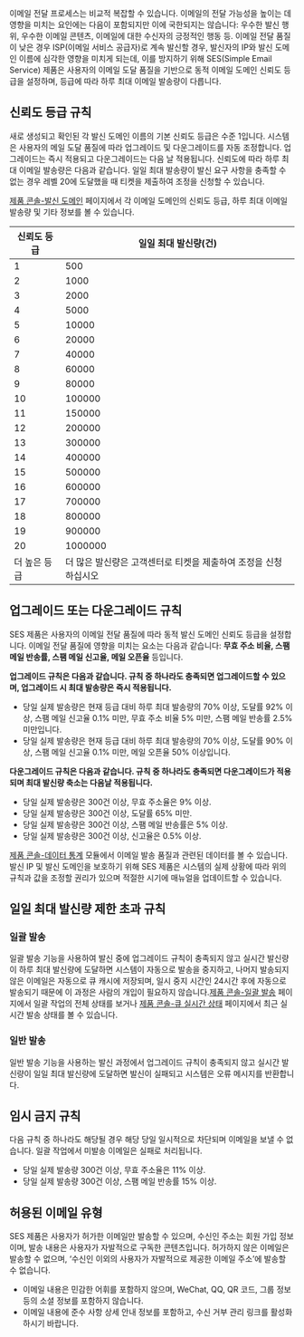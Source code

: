 이메일 전달 프로세스는 비교적 복잡할 수 있습니다. 이메일의 전달 가능성을 높이는 데 영향을 미치는 요인에는 다음이 포함되지만 이에 국한되지는 않습니다: 우수한 발신 행위, 우수한 이메일 콘텐츠, 이메일에 대한 수신자의 긍정적인 행동 등.
이메일 전달 품질이 낮은 경우 ISP(이메일 서비스 공급자)로 계속 발신할 경우, 발신자의 IP와 발신 도메인 이름에 심각한 영향을 미치게 되는데, 이를 방지하기 위해 SES(Simple Email Service) 제품은 사용자의 이메일 도달 품질을 기반으로 동적 이메일 도메인 신뢰도 등급을 설정하며, 등급에 따라 하루 최대 이메일 발송량이 다릅니다.

## 신뢰도 등급 규칙
새로 생성되고 확인된 각 발신 도메인 이름의 기본 신뢰도 등급은 수준 1입니다. 시스템은 사용자의 메일 도달 품질에 따라 업그레이드 및 다운그레이드를 자동 조정합니다. 업그레이드는 즉시 적용되고 다운그레이드는 다음 날 적용됩니다. 신뢰도에 따라 하루 최대 이메일 발송량은 다음과 같습니다. 일일 최대 발송량이 발신 요구 사항을 충족할 수 없는 경우 레벨 20에 도달했을 때 티켓을 제출하여 조정을 신청할 수 있습니다.

[제품 콘솔-발신 도메인](https://console.cloud.tencent.com/ses/domain) 페이지에서 각 이메일 도메인의 신뢰도 등급, 하루 최대 이메일 발송량 및 기타 정보를 볼 수 있습니다.

| 신뢰도 등급 | 일일 최대 발신량(건)        |
| ----- | ----------------- |
| 1     | 500               |
| 2     | 1000              |
| 3     | 2000              |
| 4     | 5000              |
| 5     | 10000             |
| 6     | 20000             |
| 7     | 40000             |
| 8     | 60000             |
| 9     | 80000             |
| 10    | 100000            |
| 11    | 150000            |
| 12    | 200000            |
| 13    | 300000            |
| 14    | 400000            |
| 15    | 500000            |
| 16    | 600000            |
| 17    | 700000            |
| 18    | 800000            |
| 19    | 900000            |
| 20    | 1000000           |
| 더 높은 등급  | 더 많은 발신량은 고객센터로 티켓을 제출하여 조정을 신청하십시오 |

## 업그레이드 또는 다운그레이드 규칙
SES 제품은 사용자의 이메일 전달 품질에 따라 동적 발신 도메인 신뢰도 등급을 설정합니다. 이메일 전달 품질에 영향을 미치는 요소는 다음과 같습니다: **무효 주소 비율, 스팸 메일 반송률, 스팸 메일 신고율, 메일 오픈율** 등입니다.

**업그레이드 규칙은 다음과 같습니다. 규칙 중 하나라도 충족되면 업그레이드할 수 있으며, 업그레이드 시 최대 발송량은 즉시 적용됩니다.**
- 당일 실제 발송량은 현재 등급 대비 하루 최대 발송량의 70% 이상, 도달률 92% 이상, 스팸 메일 신고율 0.1% 미만, 무효 주소 비율 5% 미만, 스팸 메일 반송률 2.5% 미만입니다.
- 당일 실제 발송량은 현재 등급 대비 하루 최대 발송량의 70% 이상, 도달률 90% 이상, 스팸 메일 신고율 0.1% 미만, 메일 오픈율 50% 이상입니다.

**다운그레이드 규칙은 다음과 같습니다. 규칙 중 하나라도 충족되면 다운그레이드가 적용되며 최대 발신량 축소는 다음날 적용됩니다.**
- 당일 실제 발송량은 300건 이상, 무효 주소율은 9% 이상.
- 당일 실제 발송량은 300건 이상, 도달률 65% 미만.
- 당일 실제 발송량은 300건 이상, 스팸 메일 반송률은 5% 이상.
- 당일 실제 발송량은 300건 이상, 신고율은 0.5% 이상.

[제품 콘솔-데이터 통계](https://console.cloud.tencent.com/ses/stats) 모듈에서 이메일 발송 품질과 관련된 데이터를 볼 수 있습니다. 발신 IP 및 발신 도메인을 보호하기 위해 SES 제품은 시스템의 실제 상황에 따라 위의 규칙과 값을 조정할 권리가 있으며 적절한 시기에 매뉴얼을 업데이트할 수 있습니다.

## 일일 최대 발신량 제한 초과 규칙
### 일괄 발송
일괄 발송 기능을 사용하여 발신 중에 업그레이드 규칙이 충족되지 않고 실시간 발신량이 하루 최대 발신량에 도달하면 시스템이 자동으로 발송을 중지하고, 나머지 발송되지 않은 이메일은 자동으로 큐 캐시에 저장되며, 일시 중지 시간인 24시간 후에 자동으로 발송되기 때문에 이 과정은 사람의 개입이 필요하지 않습니다.[제품 콘솔-일괄 발송](https://console.cloud.tencent.com/ses/batch-send) 페이지에서 일괄 작업의 전체 상태를 보거나 [제품 콘솔-큐 실시간 상태](https://console.cloud.tencent.com/ses/queue-status) 페이지에서 최근 실시간 발송 상태를 볼 수 있습니다.
### 일반 발송
일반 발송 기능을 사용하는 발신 과정에서 업그레이드 규칙이 충족되지 않고 실시간 발신량이 일일 최대 발신량에 도달하면 발신이 실패되고 시스템은 오류 메시지를 반환합니다.

## 임시 금지 규칙
다음 규칙 중 하나라도 해당될 경우 해당 당일 일시적으로 차단되며 이메일을 보낼 수 없습니다. 일괄 작업에서 미발송 이메일은 실패로 처리됩니다.
- 당일 실제 발송량 300건 이상, 무효 주소율은 11% 이상.
- 당일 실제 발송량 300건 이상, 스팸 메일 반송률 15% 이상.

## 허용된 이메일 유형
SES 제품은 사용자가 허가한 이메일만 발송할 수 있으며, 수신인 주소는 회원 가입 정보이며, 발송 내용은 사용자가 자발적으로 구독한 콘텐츠입니다. 허가하지 않은 이메일은 발송할 수 없으며, ‘수신인 이외의 사용자가 자발적으로 제공한 이메일 주소’에 발송할 수 없습니다.
- 이메일 내용은 민감한 어휘를 포함하지 않으며, WeChat, QQ, QR 코드, 그룹 정보 등의 소셜 정보를 포함하지 않습니다.
- 이메일 내용에 준수 사항 상세 안내 정보를 포함하고, 수신 거부 관리 링크를 활성화 하시기 바랍니다.
